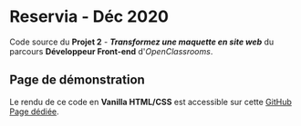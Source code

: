 # Reservia - Déc 2020

Code source du __Projet 2__ - ___Transformez une maquette en site web___ du parcours __Développeur Front-end__ d'_OpenClassrooms_.

## Page de démonstration

Le rendu de ce code en __Vanilla HTML/CSS__ est accessible sur cette [GitHub Page dédiée](https://logic-fabric.github.io/LoicMangin_2_07122020/).